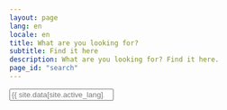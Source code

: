 ```yaml
---
layout: page
lang: en
locale: en
title: What are you looking for?
subtitle: Find it here
description: What are you looking for? Find it here.
page_id: "search"
---
```

<div class="field has-addons">
    <div class="control is-expanded">
        <input type="search" id="search-input" placeholder="{{ site.data[site.active_lang].strings.search_search-input_placeholder_ready }}" class="input is-large">
    </div>
</div>

<div id="search-results" class="content">
</div>


<script>
    (function() {
        const flexsearchBaseUrl = "https://cdn.jsdelivr.net/gh/nextapps-de/flexsearch@0.8/dist/flexsearch.bundle.min.js";
        const languagePackBaseUrl = "https://cdn.jsdelivr.net/gh/nextapps-de/flexsearch@0.8/dist/lang/";

        const allSearchFields = ["document", "section", "content", "url", "date", "category", "tags"];

        const searchInput = document.getElementById('search-input');
        const searchResultsContainer = document.getElementById('search-results');

        // Set initial placeholder and disable the input
        searchInput.placeholder = "{{ site.data[site.active_lang].strings.search_search-input_placeholder_loading }}";
        searchInput.disabled = true;

        const indexes = {};

        // Get the languages string from the custom meta tag
        const languagesMeta = document.querySelector('meta[name="site-languages"]');
        const languages = {};

        if (languagesMeta) {
            const languageCodes = languagesMeta.content.toLowerCase().split(',');
            languageCodes.forEach(code => {
                const trimmedCode = code.trim();
                // Check for the English language code
                if (trimmedCode === 'en') {
                    languages[trimmedCode] = '/search.json';
                } else {
                    languages[trimmedCode] = `/${trimmedCode}/search.json`;
                }
            });
        }

        const currentLang = document.documentElement.lang || Object.keys(languages)[0] || 'en';

        function createIndex(lang, languagePack) {
            return new FlexSearch.Document({
                document: {
                    id: "url",
                    index: allSearchFields,
                    store: allSearchFields
                },
                tokenize: "full",
                encoder: languagePack || FlexSearch.Charset.LatinSoundex,
                cache: true,
                context: true,
                lang: lang
            });
        }

        // Debounce function specifically for the _paq tracking
        function debounce(func, delay) {
            let timeoutId;
            return function(...args) {
                clearTimeout(timeoutId);
                timeoutId = setTimeout(() => {
                    func.apply(this, args);
                }, delay);
            };
        }

        const debouncedTrackSearch = debounce(function() {
            if (typeof _paq !== 'undefined') {
                const query = searchInput.value.trim();
                const resultsCount = searchResultsContainer.querySelectorAll('li').length;
                _paq.push(['trackSiteSearch', query, false, resultsCount]);
            }
        }, 2000); // 2000ms delay for _paq

        async function loadScript(url) {
            return new Promise((resolve, reject) => {
                const script = document.createElement('script');
                script.src = url;
                script.onload = () => resolve();
                script.onerror = () => reject(new Error(`Failed to load script: ${url}`));
                document.head.appendChild(script);
            });
        }

        async function initializeSearch() {
            try {
                // 1. Load the main FlexSearch library.
                await loadScript(flexsearchBaseUrl);

                // 2. Loop through language codes to load language packs and search.json.
                for (const lang of Object.keys(languages)) {
                    try {
                        let languagePack = null;

                        // Await the script load before accessing FlexSearch.lang.
                        await loadScript(`${languagePackBaseUrl}${lang}.min.js`);
                        languagePack = FlexSearch.Language[lang] || FlexSearch.Charset.LatinSoundex;

                        const response = await fetch(languages[lang]);
                        if (!response.ok) {
                            throw new Error(`HTTP error! status: ${response.status}`);
                        }
                        const data = await response.json();

                        const index = createIndex(lang, languagePack);
                        data.forEach(item => {
                            if (item.url) {
                                index.add(item);
                            } else {
                                console.warn(`Item missing URL in ${languages[lang]}, skipping for FlexSearch index:`, item);
                            }
                        });
                        indexes[lang] = index;
                    } catch (error) {
                        console.error(`Error loading data for language "${lang}":`, error);
                        delete languages[lang];
                    }
                }

                if (Object.keys(indexes).length > 0) {
                    searchInput.placeholder = "{{ site.data[site.active_lang].strings.search_search-input_placeholder_ready }}";
                    searchInput.disabled = false;
                    searchInput.addEventListener('input', () => {
                        const query = searchInput.value.trim();

                        if (query.length > 0) {
                            performSearch();
                        } else {
                            searchResultsContainer.innerHTML = '';
                        }

                        debouncedTrackSearch();
                    });
                } else {
                    searchInput.placeholder = "{{ site.data[site.active_lang].strings.search_search-input_placeholder_error }}";
                    searchInput.disabled = true;
                    searchResultsContainer.innerHTML = '<p>Error loading search data. Please check your network connection and reload the page.</p>';
                }
            } catch (error) {
                console.error('Initialization failed:', error);
                searchInput.placeholder = "{{ site.data[site.active_lang].strings.search_search-input_placeholder_error }}";
                searchInput.disabled = true;
                searchResultsContainer.innerHTML = '<p>Search functionality failed to load. Please try again later.</p>';
            }
        }

        initializeSearch();

        function performSearch() {
            const query = searchInput.value.trim();
            if (query.length === 0) {
                searchResultsContainer.innerHTML = '';
                return;
            }
            if (typeof query !== 'string' || query.length === 0) {
                searchResultsContainer.innerHTML = '<p>{{ site.data[site.active_lang].strings.search_resultsContainer_placeholder_queryEmpty }}</p>';
                return;
            }

            let allResults = [];
            const searchOptions = {
                limit: 99,
                suggest: true,
                highlight: {
                    template: '<mark style="background-color: yellow;">$1</mark>',
                    boundary: {
                        before: 50,
                        after: 50,
                        total: 500
                    },
                    merge: true,
                }
            };

            const currentLangIndex = indexes[currentLang];
            if (currentLangIndex) {
                const rawResults = currentLangIndex.search(query, searchOptions);
                rawResults.forEach(fieldResult => {
                    if (fieldResult && fieldResult.result) {
                        fieldResult.result.forEach(r => {
                            const originalDoc = currentLangIndex.get(r.id);
                            if (originalDoc) {
                                const highlightedDoc = { ...originalDoc, highlight: r.highlight, field: fieldResult.field };
                                allResults.push({ id: r.id, doc: highlightedDoc, score: r.score - 1000, lang: currentLang });
                            }
                        });
                    }
                });
            }

            Object.keys(indexes).forEach(lang => {
                if (lang !== currentLang) {
                    const otherLangIndex = indexes[lang];
                    const rawResults = otherLangIndex.search(query, searchOptions);

                    rawResults.forEach(fieldResult => {
                        if (fieldResult && fieldResult.result) {
                            fieldResult.result.forEach(r => {
                                const originalDoc = otherLangIndex.get(r.id);
                                if (originalDoc) {
                                    const highlightedDoc = { ...originalDoc, highlight: r.highlight, field: fieldResult.field };
                                    allResults.push({ id: r.id, doc: highlightedDoc, score: r.score, lang: lang });
                                }
                            });
                        }
                    });
                }
            });

            allResults.sort((a, b) => a.score - b.score);
            displayResults(allResults);
        }

        function displayResults(results) {
            const uniqueResults = [];
            const seenUrls = new Set();
            results.forEach(result => {
                if (result.doc && !seenUrls.has(result.doc.url)) {
                    uniqueResults.push(result);
                    seenUrls.add(result.doc.url);
                }
            });

            if (uniqueResults.length === 0) {
                searchResultsContainer.innerHTML = '<p>{{ site.data[site.active_lang].string.search_resultsContainer_placeholder_queryNoResults }}</p>';
                return;
            }

            let html = '<ul class="search-results-list">';
            uniqueResults.forEach(result => {
                const item = result.doc;
                if (!item) {
                    console.warn('Skipping search result with undefined document:', result);
                    return;
                }

                const title = item.document || 'No Title';
                const url = item.url || '#';
                const sectionContent = item.section || '';
                const mainContent = item.highlight || '';

                html += `
                    <li class="box mb-4">
                        <p><a href="${url}"><strong>${title}</strong></a><br>${sectionContent}</p>
                        <p>${mainContent}</p>
                    </li>
                `;
            });
            html += '</ul>';
            searchResultsContainer.innerHTML = html;
        }
    })();
</script>